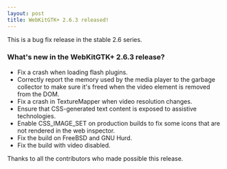 ```yaml
---
layout: post
title: WebKitGTK+ 2.6.3 released!
---
```


This is a bug fix release in the stable 2.6 series.

### What's new in the WebKitGTK+ 2.6.3 release?

 - Fix a crash when loading flash plugins.
 - Correctly report the memory used by the media player to the
   garbage collector to make sure it's freed when the video element is
   removed from the DOM.
 - Fix a crash in TextureMapper when video resolution changes.
 - Ensure that CSS-generated text content is exposed to assistive
   technologies.
 - Enable CSS_IMAGE_SET on production builds to fix some icons that
   are not rendered in the web inspector.
 - Fix the build on FreeBSD and GNU Hurd.
 - Fix the build with video disabled.

Thanks to all the contributors who made possible this release.
